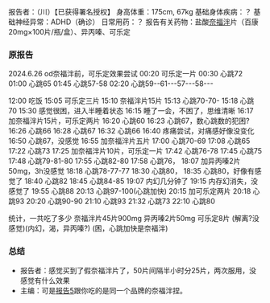 ﻿报告者：（川）【已获得署名授权】
身高体重：175cm, 67kg
基础身体疾病：？
基础神经异常：ADHD（确诊）
日常用药：？
报告有关药物：盐酸[奈福泮](https://overspeed.wiki/NFP/)片（百康20mg×100片/瓶/盒）、异丙嗪、可乐定

### 原报告
2024.6.26
od奈福泮前，可乐定效果尝试
00:20 可乐定一片
00:30 心跳72
01:00 心跳65
01:45 心跳57-58
02:20 心跳59--61---57---58---

12:00 吃饭
15:05 可乐定三片
15:10 奈福泮片15片
15:13 心跳70-70-
15:18 心跳70
15:30 感觉很困，进入半睡着状态
16:15 睡了一会，不困了，思维清晰
16:17 加奈福泮片15片，可乐定两片
16:20 心跳60
16:23 心跳67，数心跳数的犯困?
16:26 心跳66
16:28 心跳67
16:32 心跳66
16:40 疼痛尝试，对痛感好像没变化
16:50 心跳67，没感觉
16:55 加奈福泮片五片
17:00 心跳70-69
17:08 心跳65
17:22 心跳73
17:25 加奈福泮片10片，可乐定一片
17:42 心跳76-78
17:45 心跳75
17:48 心跳79-81-80
17:55 心跳82-80
17:58 心跳76，
18:07 加异丙嗪2片50mg，3h没感觉
18:18 心跳78-77-77
18:30 心跳80，
18:35 心跳80，好像有感觉了
18:40 心跳82
18:45 心跳84-85
19:07 内幻几分钟了
19:15 内存幻消失，没感觉了
19:55 心跳88
20:13 心跳97-100(心跳加快)
20:15 加可乐定两片
20:18 心跳93
20:20 心跳90-90
21:10 心跳93
21:32 心跳73
22:10 心跳80

统计，一共吃了多少
奈福泮片45片900mg
异丙嗪2片50mg
可乐定8片
(解离?没感觉)(内幻，渴，异丙嗪?)
(困，心跳加快是奈福泮)

### 总结
- 报告者：感觉买到了假奈福泮片了，50片间隔半小时分25片，两次服用，没感觉有什么效果
- 主编：可是[报告5](https://overspeed.wiki/report/RP005/)跟你吃的是同一个品牌的奈福泮捏。

